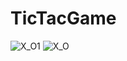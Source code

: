 # TicTacGame
![X_O1](https://user-images.githubusercontent.com/117689544/200712290-f99b047b-fd7a-4ee9-bb0f-441aeb1bc6ed.png)
![X_O](https://user-images.githubusercontent.com/117689544/200712239-9d95a208-4b0e-40dd-86f3-c7219a4a3872.png)

